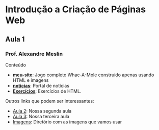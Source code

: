 # Introdução a Criação de Páginas Web
## Aula 1
### Prof. Alexandre Meslin

Conteúdo

* [__meu-site__](./meu-site): Jogo completo Whac-A-Mole construído apenas usando HTML e imagens
* [__noticias__](./noticias): Portal de notícias
* [__Exercícios__](./Exercícios/README.md): Exercícios de HTML.

Outros links que podem ser interessantes:
* [Aula 2](../aula-2): Nossa segunda aula
* [Aula 3](../aula-3): Nossa terceira aula
* [Imagens](../imagens): Diretório com as imagens que vamos usar
